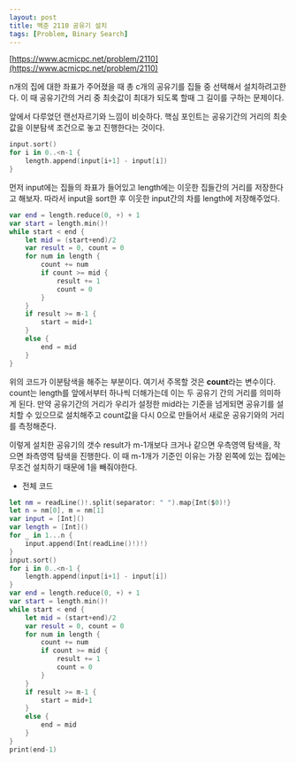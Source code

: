 ```yaml
---
layout: post
title: 백준 2110 공유기 설치
tags: [Problem, Binary Search]
---
```


[https://www.acmicpc.net/problem/2110](https://www.acmicpc.net/problem/2110)

n개의 집에 대한 좌표가 주어졌을 때 총 c개의 공유기를 집들 중 선택해서 설치하려고한다. 이 때 공유기간의 거리 중 최솟값이 최대가 되도록 할때 그 길이를 구하는 문제이다.  

앞에서 다루었던 랜선자르기와 느낌이 비슷하다. 핵심 포인트는 공유기간의 거리의 최솟값을 이분탐색 조건으로 놓고 진행한다는 것이다.

```swift
input.sort()
for i in 0..<n-1 {
    length.append(input[i+1] - input[i])
}
```
먼저 input에는 집들의 좌표가 들어있고 length에는 이웃한 집들간의 거리를 저장한다고 해보자. 따라서 input을 sort한 후 이웃한 input간의 차를 length에 저장해주었다.
```swift
var end = length.reduce(0, +) + 1
var start = length.min()!
while start < end {
    let mid = (start+end)/2
    var result = 0, count = 0
    for num in length {
        count += num
        if count >= mid {
            result += 1
            count = 0
        }
    }
    if result >= m-1 {
        start = mid+1
    }
    else {
        end = mid
    }
}
```
위의 코드가 이분탐색을 해주는 부분이다. 여기서 주목할 것은 **count**라는 변수이다. count는 length를 앞에서부터 하나씩 더해가는데 이는 두 공유기 간의 거리를 의미하게 된다. 만약 공유기간의 거리가 우리가 설정한 mid라는 기준을 넘게되면 공유기를 설치할 수 있으므로 설치해주고 count값을 다시 0으로 만들어서 새로운 공유기와의 거리를 측정해준다.  

이렇게 설치한 공유기의 갯수 result가 m-1개보다 크거나 같으면 우측영역 탐색을, 작으면 좌측영역 탐색을 진행한다. 이 때 m-1개가 기준인 이유는 가장 왼쪽에 있는 집에는 무조건 설치하기 때문에 1을 빼줘야한다.  

- 전체 코드



```swift
let nm = readLine()!.split(separator: " ").map{Int($0)!}
let n = nm[0], m = nm[1]
var input = [Int]()
var length = [Int]()
for _ in 1...n {
    input.append(Int(readLine()!)!)
}
input.sort()
for i in 0..<n-1 {
    length.append(input[i+1] - input[i])
}
var end = length.reduce(0, +) + 1
var start = length.min()!
while start < end {
    let mid = (start+end)/2
    var result = 0, count = 0
    for num in length {
        count += num
        if count >= mid {
            result += 1
            count = 0
        }
    }
    if result >= m-1 {
        start = mid+1
    }
    else {
        end = mid
    }
}
print(end-1)
```



